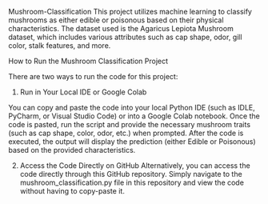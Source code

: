 Mushroom-Classification
This project utilizes machine learning to classify mushrooms as either edible or poisonous based on their physical characteristics. The dataset used is the Agaricus Lepiota Mushroom dataset, which includes various attributes such as cap shape, odor, gill color, stalk features, and more.

How to Run the Mushroom Classification Project

There are two ways to run the code for this project:


1. Run in Your Local IDE or Google Colab

You can copy and paste the code into your local Python IDE (such as IDLE, PyCharm, or Visual Studio Code) or into a Google Colab notebook.
Once the code is pasted, run the script and provide the necessary mushroom traits (such as cap shape, color, odor, etc.) when prompted.
After the code is executed, the output will display the prediction (either Edible or Poisonous) based on the provided characteristics.

2. Access the Code Directly on GitHub
Alternatively, you can access the code directly through this GitHub repository.
Simply navigate to the mushroom_classification.py file in this repository and view the code without having to copy-paste it.
